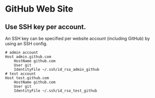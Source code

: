 # GitHub Web Site

## Use SSH key per account.

An SSH key can be specified per website account (including GitHub) by using an SSH config.


```ssh-config
# admin account
Host admin.github.com
	HostName github.com
	User git
	IdentityFile ~/.ssh/id_rsa_admin_github
# test account
Host test.github.com
	HostName github.com
	User git
	IdentityFile ~/.ssh/id_rsa_test_github
```
